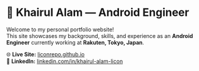 # 👋 Khairul Alam — Android Engineer

Welcome to my personal portfolio website!  
This site showcases my background, skills, and experience as an **Android Engineer** currently working at **Rakuten, Tokyo, Japan**.

🌐 **Live Site:** [liconrepo.github.io](https://liconrepo.github.io)  
💼 **LinkedIn:** [linkedin.com/in/khairul-alam-licon](https://www.linkedin.com/in/khairul-alam-licon/)  
